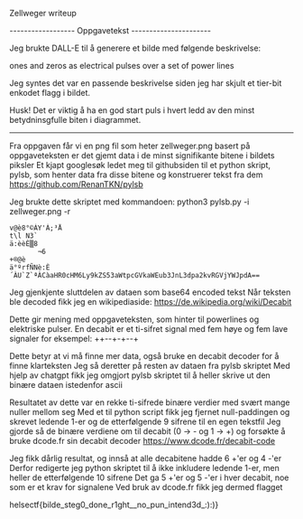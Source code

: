 Zellweger writeup

------------------ Oppgavetekst ----------------------

Jeg brukte DALL-E til å generere et bilde med følgende beskrivelse:

ones and zeros as electrical pulses over a set of power lines

Jeg syntes det var en passende beskrivelse siden jeg har skjult et tier-bit enkodet flagg i bildet.

Husk! Det er viktig å ha en god start puls i hvert ledd av den minst betydninsgfulle biten i diagrammet.

------------------------------------------------------

Fra oppgaven får vi en png fil som heter zellweger.png
basert på oppgaveteksten er det gjemt data i de minst signifikante bitene i bildets piksler
Et kjapt googlesøk ledet meg til githubsiden til et python skript, pylsb, som henter data fra disse bitene og konstruerer tekst fra dem 
https://github.com/RenanTKN/pylsb

Jeg brukte dette skriptet med kommandoen:
python3 pylsb.py -i zellweger.png -r

```
v@è8°©ÀY'À;³Å
t\l N3`
ä:èèÈ▒8
       ¬6
+®@è
ä°ºrfÑNè:È´ÀU`Z`ªÀCàaHR0cHM6Ly9kZS53aWtpcGVkaWEub3JnL3dpa2kvRGVjYWJpdA==
```

Jeg gjenkjente sluttdelen av dataen som base64 encoded tekst
Når teksten ble decoded fikk jeg en wikipediaside:
https://de.wikipedia.org/wiki/Decabit

Dette gir mening med oppgaveteksten, som hinter til powerlines og elektriske pulser.
En decabit er et ti-sifret signal med fem høye og fem lave signaler
for eksempel: ++--+-+--+

Dette betyr at vi må finne mer data, også bruke en decabit decoder for å finne klarteksten
Jeg så deretter på resten av dataen fra pylsb skriptet
Med hjelp av chatgpt fikk jeg omgjort pylsb skriptet til å heller skrive ut den binære dataen istedenfor ascii

Resultatet av dette var en rekke ti-sifrede binære verdier med svært mange nuller mellom seg
Med et til python script fikk jeg fjernet null-paddingen og skrevet ledende 1-er og de etterfølgende 9 sifrene til en egen tekstfil
Jeg gjorde så de binære verdiene om til decabit (0 -> - og 1 -> +) og forsøkte å bruke dcode.fr sin decabit decoder
https://www.dcode.fr/decabit-code

Jeg fikk dårlig resultat, og innså at alle decabitene hadde 6 +'er og 4 -'er
Derfor redigerte jeg python skriptet til å ikke inkludere ledende 1-er, men heller de etterfølgende 10 sifrene
Det ga 5 +'er og 5 -'er i hver decabit, noe som er et krav for signalene
Ved bruk av dcode.fr fikk jeg dermed flagget

helsectf{bilde_steg0_done_r1ght__no_pun_intend3d_:):)}
 
